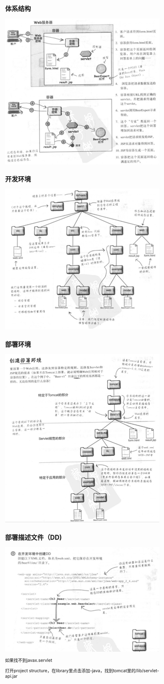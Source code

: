 ## 体系结构

![img.png](03_img/frame_of_mvc.png)

## 开发环境

![img.png](03_img/develop_environment.png)

## 部署环境

![img.png](03_img/deploy_environment.png)

## 部署描述文件（DD)

![img.png](04_img/DD.png)

如果找不到javax.servlet

打开project structure，在library里点击添加-java，找到tomcat里的/lib/servlet-api.jar